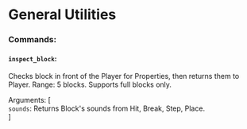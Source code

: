 # General Utilities


### Commands:

#### `inspect_block`:
Checks block in front of the Player for Properties, then returns them to Player.
Range: 5 blocks.
Supports full blocks only.

Arguments: [\
    `sounds`: Returns Block's sounds from Hit, Break, Step, Place.  \
]